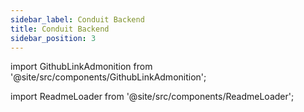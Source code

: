 ```yaml
---
sidebar_label: Conduit Backend
title: Conduit Backend
sidebar_position: 3
---
```


import GithubLinkAdmonition from '@site/src/components/GithubLinkAdmonition';

<GithubLinkAdmonition title="conduit-backend" text="Github" type="tip" link="www.github.com/johntwiix/conduit-backend/"/>

import ReadmeLoader from '@site/src/components/ReadmeLoader';

<ReadmeLoader repo="conduit-backend" branch="master"/>
